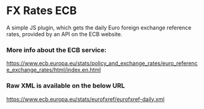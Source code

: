 # FX Rates ECB

A simple JS plugin, which gets the daily Euro foreign exchange reference rates, provided by an API on the ECB website.

### More info about the ECB service:

https://www.ecb.europa.eu/stats/policy_and_exchange_rates/euro_reference_exchange_rates/html/index.en.html

### Raw XML is available on the below URL

https://www.ecb.europa.eu/stats/eurofxref/eurofxref-daily.xml